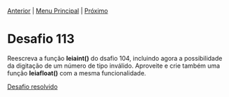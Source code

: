 [Anterior](Desafio112.md) | [Menu Principal](/README.md/) | [Próximo](Desafio114.md)  

# Desafio 113  
  
Reescreva a função **leiaint()** do dsafio 104, incluindo agora a possibilidade da digitação de um número de tipo inválido. Aproveite e crie também uma função **leiafloat()** com a mesma funcionalidade.

[Desafio resolvido](/Desafios/desafio113.py/)